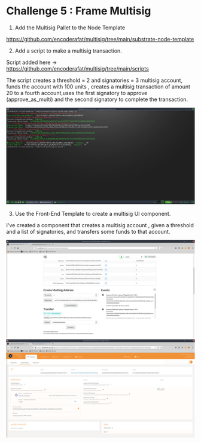 # Challenge 5 : Frame Multisig

1. Add the Multisig Pallet to the Node Template

https://github.com/encoderafat/multisig/tree/main/substrate-node-template

2. Add a script to make a multisig transaction.

Script added here -> https://github.com/encoderafat/multisig/tree/main/scripts

The script creates a threshold = 2 and signatories = 3 multisig account, funds the account with 100 units , creates a multisig transaction of amount 20 to a
fourth account,uses the first signatory to approve (approve_as_multi) and the second signatory to complete the transaction. 

<img src="https://github.com/encoderafat/multisig/blob/main/img/script.jpg" />

3. Use the Front-End Template to create a multisig UI component.

I've created a component that creates a multisig account , given a threshold and a list of signatories, and transfers some funds to that account.

<img src="https://github.com/encoderafat/multisig/blob/main/img/multisig.png" />

<img src="https://github.com/encoderafat/multisig/blob/main/img/multisig_block_explorer.png" />



